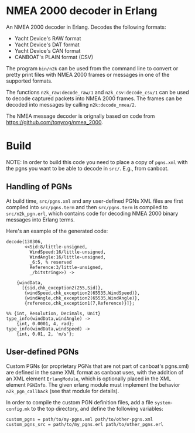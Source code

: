 # NMEA 2000 decoder in Erlang

An NMEA 2000 decoder in Erlang.  Decodes the following formats:

- Yacht Device's RAW format
- Yacht Device's DAT format
- Yacht Device's CAN format
- CANBOAT's PLAIN format (CSV)

The program `bin/n2k` can be used from the command line to convert or
pretty print files with NMEA 2000 frames or messages in one of the
supported formats.

The functions `n2k_raw:decode_raw/1` and `n2k_csv:decode_csv/1` can be
used to decode captured packets into NMEA 2000 frames.  The frames can
be decoded into messages by calling `n2k:decode_nmea/2`.

The NMEA message decoder is orignally based on code from
https://github.com/tonyrog/nmea_2000.

# Build

NOTE: In order to build this code you need to place a copy of `pgns.xml`
with the pgns you want to be able to decode in `src/`.  E.g., from
canboat.

## Handling of PGNs

At build time, `src/pgns.xml` and any user-defined PGNs XML files are
first compiled into `src/pgns.term` and then
`src/pgns.term` is compiled to `src/n2k_pgn.erl`, which contains code
for decoding NMEA 2000 binary messages into Erlang terms.

Here's an example of the generated code:

```
decode(130306,
       <<Sid:8/little-unsigned,
         WindSpeed:16/little-unsigned,
         WindAngle:16/little-unsigned,
         _6:5, % reserved
         Reference:3/little-unsigned,
         _/bitstring>>) ->

    {windData,
      [{sid,chk_exception2(255,Sid)},
       {windSpeed,chk_exception2(65535,WindSpeed)},
       {windAngle,chk_exception2(65535,WindAngle)},
       {reference,chk_exception1(7,Reference)}]};

%% {int, Resolution, Decimals, Unit}
type_info(windData,windAngle) ->
    {int, 0.0001, 4, rad};
type_info(windData,windSpeed) ->
    {int, 0.01, 2, 'm/s'};
```

## User-defined PGNs

Custom PGNs (or proprietary PGNs that are not part of canboat's
pgns.xml) are defined in the same XML format as canboat uses, with the
addition of an XML element `ErlangModule`, which is optionally
placed in the XML element `PGNInfo`.  The given erlang module must
implement the behavior `n2k_pgn_callback` (see that module for
details).

In order to compile the custom PGN definition files, add a file
`system-config.mk` to the top directory, and define the following
variables:

```
custom_pgns = path/to/my-pgns.xml path/to/other-pgns.xml
custom_pgns_src = path/to/my_pgns.erl path/to/other_pgns.erl
```
